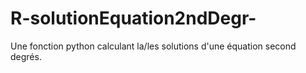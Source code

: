 # R-solutionEquation2ndDegr-
Une fonction python calculant la/les solutions d'une équation second degrés.
